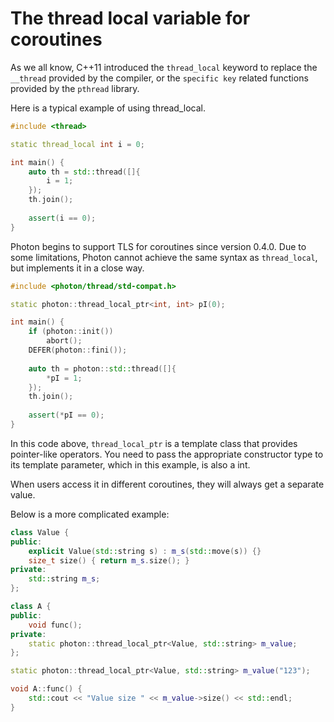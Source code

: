 # The thread local variable for coroutines

As we all know, C++11 introduced the `thread_local` keyword to replace the `__thread` provided by the compiler,
or the `specific key` related functions provided by the `pthread` library.

Here is a typical example of using thread_local.

```c++
#include <thread>

static thread_local int i = 0;

int main() {
    auto th = std::thread([]{
        i = 1;
    });
    th.join();
    
    assert(i == 0);
}
```

Photon begins to support TLS for coroutines since version 0.4.0. Due to some limitations, Photon cannot achieve the
same syntax as `thread_local`, but implements it in a close way.

```c++
#include <photon/thread/std-compat.h>

static photon::thread_local_ptr<int, int> pI(0);

int main() {
    if (photon::init())
        abort();
    DEFER(photon::fini());
    
    auto th = photon::std::thread([]{
        *pI = 1;
    });
    th.join();
    
    assert(*pI == 0);
}
```

In this code above, `thread_local_ptr` is a template class that provides pointer-like operators.
You need to pass the appropriate constructor type to its template parameter, which in this example, is also a int.

When users access it in different coroutines, they will always get a separate value.

Below is a more complicated example:

```c++
class Value {
public:
    explicit Value(std::string s) : m_s(std::move(s)) {}
    size_t size() { return m_s.size(); }
private:
    std::string m_s;
};

class A {
public:
    void func();
private:
    static photon::thread_local_ptr<Value, std::string> m_value;
};

static photon::thread_local_ptr<Value, std::string> m_value("123");

void A::func() {
    std::cout << "Value size " << m_value->size() << std::endl;
}
```
